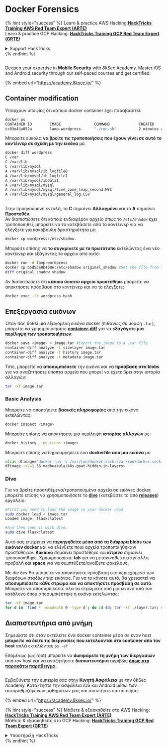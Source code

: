 # Docker Forensics

{% hint style="success" %}
Learn & practice AWS Hacking:<img src="/.gitbook/assets/arte.png" alt="" data-size="line">[**HackTricks Training AWS Red Team Expert (ARTE)**](https://training.hacktricks.xyz/courses/arte)<img src="/.gitbook/assets/arte.png" alt="" data-size="line">\
Learn & practice GCP Hacking: <img src="/.gitbook/assets/grte.png" alt="" data-size="line">[**HackTricks Training GCP Red Team Expert (GRTE)**<img src="/.gitbook/assets/grte.png" alt="" data-size="line">](https://training.hacktricks.xyz/courses/grte)

<details>

<summary>Support HackTricks</summary>

* Check the [**subscription plans**](https://github.com/sponsors/carlospolop)!
* **Join the** 💬 [**Discord group**](https://discord.gg/hRep4RUj7f) or the [**telegram group**](https://t.me/peass) or **follow** us on **Twitter** 🐦 [**@hacktricks\_live**](https://twitter.com/hacktricks\_live)**.**
* **Share hacking tricks by submitting PRs to the** [**HackTricks**](https://github.com/carlospolop/hacktricks) and [**HackTricks Cloud**](https://github.com/carlospolop/hacktricks-cloud) github repos.

</details>
{% endhint %}

<figure><img src="/.gitbook/assets/image (2).png" alt=""><figcaption></figcaption></figure>

Deepen your expertise in **Mobile Security** with 8kSec Academy. Master iOS and Android security through our self-paced courses and get certified:

{% embed url="https://academy.8ksec.io/" %}

## Container modification

Υπάρχουν υποψίες ότι κάποιο docker container έχει παραβιαστεί:
```bash
docker ps
CONTAINER ID        IMAGE               COMMAND             CREATED             STATUS              PORTS               NAMES
cc03e43a052a        lamp-wordpress      "./run.sh"          2 minutes ago       Up 2 minutes        80/tcp              wordpress
```
Μπορείτε εύκολα **να βρείτε τις τροποποιήσεις που έχουν γίνει σε αυτό το κοντέινερ σε σχέση με την εικόνα** με:
```bash
docker diff wordpress
C /var
C /var/lib
C /var/lib/mysql
A /var/lib/mysql/ib_logfile0
A /var/lib/mysql/ib_logfile1
A /var/lib/mysql/ibdata1
A /var/lib/mysql/mysql
A /var/lib/mysql/mysql/time_zone_leap_second.MYI
A /var/lib/mysql/mysql/general_log.CSV
...
```
Στην προηγούμενη εντολή, το **C** σημαίνει **Αλλαγμένο** και το **A** σημαίνει **Προστεθέν**.\
Αν διαπιστώσετε ότι κάποιο ενδιαφέρον αρχείο όπως το `/etc/shadow` έχει τροποποιηθεί, μπορείτε να το κατεβάσετε από το κοντέινερ για να ελέγξετε για κακόβουλη δραστηριότητα με:
```bash
docker cp wordpress:/etc/shadow.
```
Μπορείτε επίσης να **το συγκρίνετε με το πρωτότυπο** εκτελώντας ένα νέο κοντέινερ και εξάγοντας το αρχείο από αυτό:
```bash
docker run -d lamp-wordpress
docker cp b5d53e8b468e:/etc/shadow original_shadow #Get the file from the newly created container
diff original_shadow shadow
```
Αν διαπιστώσετε ότι **κάποιο ύποπτο αρχείο προστέθηκε** μπορείτε να αποκτήσετε πρόσβαση στο κοντέινερ και να το ελέγξετε:
```bash
docker exec -it wordpress bash
```
## Επεξεργασία εικόνων

Όταν σας δοθεί μια εξαγόμενη εικόνα docker (πιθανώς σε μορφή `.tar`), μπορείτε να χρησιμοποιήσετε [**container-diff**](https://github.com/GoogleContainerTools/container-diff/releases) για να **εξαγάγετε μια περίληψη των τροποποιήσεων**:
```bash
docker save <image> > image.tar #Export the image to a .tar file
container-diff analyze -t sizelayer image.tar
container-diff analyze -t history image.tar
container-diff analyze -t metadata image.tar
```
Τότε, μπορείτε να **αποσυμπιέσετε** την εικόνα και να **πρόσβαση στα blobs** για να αναζητήσετε ύποπτα αρχεία που μπορεί να έχετε βρει στην ιστορία αλλαγών:
```bash
tar -xf image.tar
```
### Basic Analysis

Μπορείτε να αποκτήσετε **βασικές πληροφορίες** από την εικόνα εκτελώντας:
```bash
docker inspect <image>
```
Μπορείτε επίσης να αποκτήσετε μια περίληψη **ιστορίας αλλαγών** με:
```bash
docker history --no-trunc <image>
```
Μπορείτε επίσης να δημιουργήσετε ένα **dockerfile από μια εικόνα** με:
```bash
alias dfimage="docker run -v /var/run/docker.sock:/var/run/docker.sock --rm alpine/dfimage"
dfimage -sV=1.36 madhuakula/k8s-goat-hidden-in-layers>
```
### Dive

Για να βρείτε προστιθέμενα/τροποποιημένα αρχεία σε εικόνες docker, μπορείτε επίσης να χρησιμοποιήσετε το [**dive**](https://github.com/wagoodman/dive) (κατεβάστε το από [**releases**](https://github.com/wagoodman/dive/releases/tag/v0.10.0)) εργαλείο:
```bash
#First you need to load the image in your docker repo
sudo docker load < image.tar                                                                                                                                                                                                         1 ⨯
Loaded image: flask:latest

#And then open it with dive:
sudo dive flask:latest
```
Αυτό σας επιτρέπει να **περιηγηθείτε μέσα από τα διάφορα blobs των εικόνων docker** και να ελέγξετε ποια αρχεία τροποποιήθηκαν/προστέθηκαν. **Κόκκινο** σημαίνει προστέθηκε και **κίτρινο** σημαίνει τροποποιήθηκε. Χρησιμοποιήστε **tab** για να μετακινηθείτε στην άλλη προβολή και **space** για να συμπτύξετε/ανοίξετε φακέλους.

Με die δεν θα μπορείτε να αποκτήσετε πρόσβαση στο περιεχόμενο των διαφόρων σταδίων της εικόνας. Για να το κάνετε αυτό, θα χρειαστεί να **αποσυμπιέσετε κάθε στρώμα και να αποκτήσετε πρόσβαση σε αυτό**.\
Μπορείτε να αποσυμπιέσετε όλα τα στρώματα από μια εικόνα από τον κατάλογο όπου αποσυμπιέστηκε η εικόνα εκτελώντας:
```bash
tar -xf image.tar
for d in `find * -maxdepth 0 -type d`; do cd $d; tar -xf ./layer.tar; cd ..; done
```
## Διαπιστευτήρια από μνήμη

Σημειώστε ότι όταν εκτελείτε ένα docker container μέσα σε έναν host **μπορείτε να δείτε τις διεργασίες που εκτελούνται στο container από τον host** απλά εκτελώντας `ps -ef`

Επομένως (ως root) μπορείτε να **dumpάρετε τη μνήμη των διεργασιών** από τον host και να αναζητήσετε **διαπιστευτήρια** ακριβώς [**όπως στο παρακάτω παράδειγμα**](../../linux-hardening/privilege-escalation/#process-memory).

<figure><img src="/.gitbook/assets/image (2).png" alt=""><figcaption></figcaption></figure>

Εμβαθύνετε την εμπειρία σας στην **Κινητή Ασφάλεια** με την 8kSec Academy. Κατακτήστε την ασφάλεια iOS και Android μέσω των αυτορυθμιζόμενων μαθημάτων μας και αποκτήστε πιστοποίηση:

{% embed url="https://academy.8ksec.io/" %}

{% hint style="success" %}
Μάθετε & εξασκηθείτε στο AWS Hacking:<img src="/.gitbook/assets/arte.png" alt="" data-size="line">[**HackTricks Training AWS Red Team Expert (ARTE)**](https://training.hacktricks.xyz/courses/arte)<img src="/.gitbook/assets/arte.png" alt="" data-size="line">\
Μάθετε & εξασκηθείτε στο GCP Hacking: <img src="/.gitbook/assets/grte.png" alt="" data-size="line">[**HackTricks Training GCP Red Team Expert (GRTE)**<img src="/.gitbook/assets/grte.png" alt="" data-size="line">](https://training.hacktricks.xyz/courses/grte)

<details>

<summary>Υποστήριξη HackTricks</summary>

* Ελέγξτε τα [**σχέδια συνδρομής**](https://github.com/sponsors/carlospolop)!
* **Εγγραφείτε στην** 💬 [**ομάδα Discord**](https://discord.gg/hRep4RUj7f) ή στην [**ομάδα telegram**](https://t.me/peass) ή **ακολουθήστε** μας στο **Twitter** 🐦 [**@hacktricks\_live**](https://twitter.com/hacktricks\_live)**.**
* **Μοιραστείτε κόλπα hacking υποβάλλοντας PRs στα** [**HackTricks**](https://github.com/carlospolop/hacktricks) και [**HackTricks Cloud**](https://github.com/carlospolop/hacktricks-cloud) github repos.

</details>
{% endhint %}
